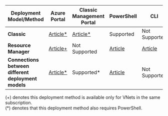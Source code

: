 | **Deployment Model/Method** | **Azure Portal** | **Classic Management Portal** | **PowerShell** | **CLI** |
| --- | --- | --- | --- | --- |
| **Classic** |[Article*](../articles/vpn-gateway/vpn-gateway-howto-vnet-vnet-portal-classic.md)|[Article*](../articles/vpn-gateway/virtual-networks-configure-vnet-to-vnet-connection.md) |Supported | Not Supported|
| **Resource Manager** |[Article+](../articles/vpn-gateway/vpn-gateway-howto-vnet-vnet-resource-manager-portal.md) |Not Supported |[Article](../articles/vpn-gateway/vpn-gateway-vnet-vnet-rm-ps.md) |[Article](../articles/vpn-gateway/vpn-gateway-howto-vnet-vnet-cli.md)
| **Connections between different deployment models** |[Article*](../articles/vpn-gateway/vpn-gateway-connect-different-deployment-models-portal.md) |Supported* |[Article](../articles/vpn-gateway/vpn-gateway-connect-different-deployment-models-powershell.md) | Not Supported |

(+) denotes this deployment method is available only for VNets in the same subscription.<br>
(*) denotes that this deployment method also requires PowerShell.

